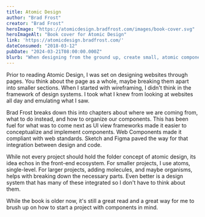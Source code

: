 ```yaml
---
title: Atomic Design
author: "Brad Frost"
creator: "Brad Frost"
heroImage: "https://atomicdesign.bradfrost.com/images/book-cover.svg"
heroImageAlt: "Book cover for Atomic Design"
link: 'https://atomicdesign.bradfrost.com/'
dateConsumed: "2018-03-12"
pubDate: "2024-03-21T08:00:00.000Z"
blurb: "When designing from the ground up, create small, atomic components that can be combined into bigger components. Using biology as a guide, the complexity is organized into molecules, organisms, then pages. Templates are also used as layouts for those pages."
---
```


Prior to reading Atomic Design, I was set on designing websites through pages.
You think about the page as a whole, maybe breaking them apart into smaller sections.
When I started with wireframing, I didn't think in the framework of design systems.
I took what I knew from looking at websites all day and emulating what I saw.

Brad Frost breaks down this into chapters about where we are coming from,
what to do instead, and how to organize our components. This has been fuel for
what was to come next as UI view frameworks made it easier to conceptualize and
implement components. Web Components made it compliant with web standards.
Sketch and Figma paved the way for that integration between design and code.

While not every project should hold the folder concept of atomic design, its
idea echos in the front-end ecosystem. For smaller projects, I use atoms, single-level.
For larger projects, adding molecules, and maybe organisms, helps with breaking
down the necessary parts. Even better is a design system that has many of these
integrated so I don't have to think about them.

While the book is older now, it's still a great read and a great way for me to
brush up on how to start a project with components in mind.
